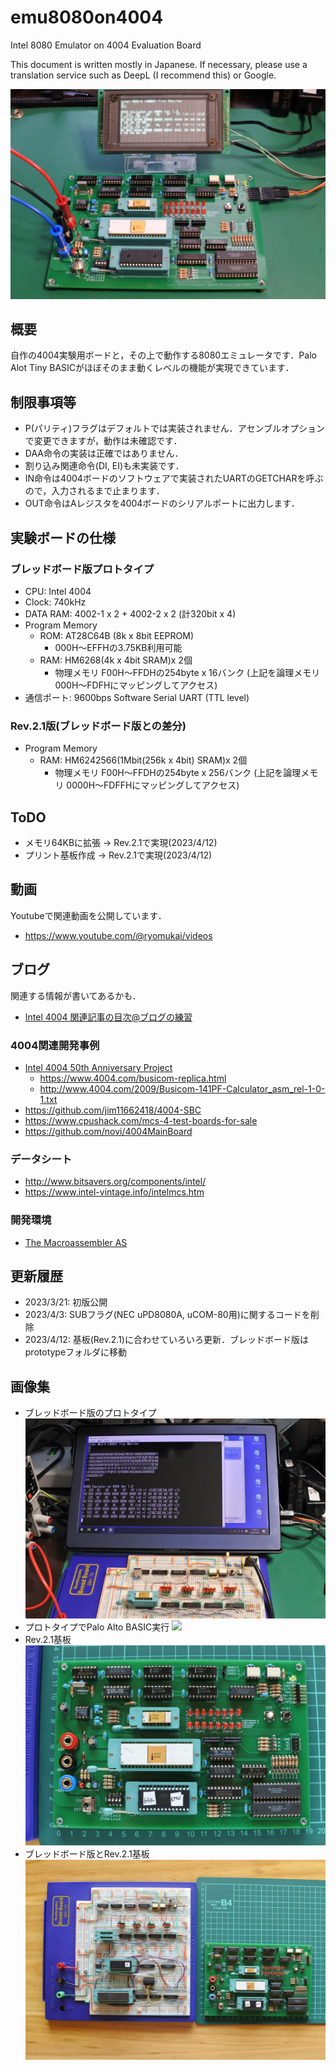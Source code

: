 # emu8080on4004
Intel 8080 Emulator on 4004 Evaluation Board

This document is written mostly in Japanese.
If necessary, please use a translation service such as DeepL (I recommend this) or Google.

![](images/title.jpg)

## 概要
自作の4004実験用ボードと，その上で動作する8080エミュレータです．Palo Alot Tiny BASICがほぼそのまま動くレベルの機能が実現できています．

## 制限事項等
- P(パリティ)フラグはデフォルトでは実装されません．アセンブルオプションで変更できますが，動作は未確認です．
- DAA命令の実装は正確ではありません．
- 割り込み関連命令(DI, EI)も未実装です．
- IN命令は4004ボードのソフトウェアで実装されたUARTのGETCHARを呼ぶので，入力されるまで止まります．
- OUT命令はAレジスタを4004ボードのシリアルポートに出力します．

## 実験ボードの仕様
### ブレッドボード版プロトタイプ
- CPU: Intel 4004
- Clock: 740kHz
- DATA RAM: 4002-1 x 2 + 4002-2 x 2 (計320bit x 4)
- Program Memory
  - ROM: AT28C64B (8k x 8bit EEPROM)
    - 000H〜EFFHの3.75KB利用可能
  - RAM: HM6268(4k x 4bit SRAM)x 2個
    - 物理メモリ F00H〜FFDHの254byte x 16バンク
      (上記を論理メモリ 000H〜FDFHにマッピングしてアクセス)
- 通信ポート: 9600bps Software Serial UART (TTL level)

### Rev.2.1版(ブレッドボード版との差分)
- Program Memory
  - RAM: HM6242566(1Mbit(256k x 4bit) SRAM)x 2個
    - 物理メモリ F00H〜FFDHの254byte x 256バンク
      (上記を論理メモリ 0000H〜FDFFHにマッピングしてアクセス)

## ToDO
- メモリ64KBに拡張 → Rev.2.1で実現(2023/4/12)
- プリント基板作成 → Rev.2.1で実現(2023/4/12)

## 動画
Youtubeで関連動画を公開しています．
- https://www.youtube.com/@ryomukai/videos

## ブログ
関連する情報が書いてあるかも．
- [Intel 4004 関連記事の目次@ブログの練習](https://blog.goo.ne.jp/tk-80/e/3fa1e2972737c7b7d1b83f4e7bd648a2)

### 4004関連開発事例
- [Intel 4004  50th Anniversary Project](https://www.4004.com/)
  - https://www.4004.com/busicom-replica.html
  - http://www.4004.com/2009/Busicom-141PF-Calculator_asm_rel-1-0-1.txt
- https://github.com/jim11662418/4004-SBC
- https://www.cpushack.com/mcs-4-test-boards-for-sale
- https://github.com/novi/4004MainBoard

### データシート
- http://www.bitsavers.org/components/intel/
- https://www.intel-vintage.info/intelmcs.htm

### 開発環境
- [The Macroassembler AS](http://john.ccac.rwth-aachen.de:8000/as/)

## 更新履歴
- 2023/3/21: 初版公開
- 2023/4/3: SUBフラグ(NEC uPD8080A, uCOM-80用)に関するコードを削除
- 2023/4/12: 基板(Rev.2.1)に合わせていろいろ更新．ブレッドボード版はprototypeフォルダに移動

## 画像集
- ブレッドボード版のプロトタイプ
![](images/prototype.jpg)
- プロトタイプでPalo Alto BASIC実行
![](images/basic.jpg)
- Rev.2.1基板
![](images/board_rev2_1.jpg)
- ブレッドボード版とRev.2.1基板
![](images/two_boards.jpg)
